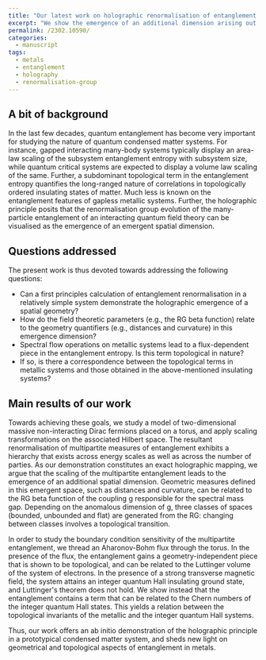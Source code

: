 ```yaml
---
title: "Our latest work on holographic renormalisation of entanglement in metals is now available on the arxiv."
excerpt: "We show the emergence of an additional dimension arising out of the scaling of multipartite entanglement upon applying RG transformations on 2D noninteracting electrons placed on a torus."
permalink: /2302.10590/
categories:
  - manuscript
tags:
  - metals
  - entanglement
  - holography
  - renormalisation-group
---
```



## A bit of background

In the last few decades, quantum entanglement has become very important for studying the nature of quantum condensed matter systems. For instance, gapped interacting many-body systems typically display an area-law scaling of the subsystem entanglement entropy with subsystem size, while quantum critical systems are expected to display a volume law scaling of the same. Further, a subdominant topological term in the entanglement entropy quantifies the long-ranged nature of correlations in topologically ordered insulating states of matter. Much less is known on the entanglement features of gapless metallic systems. Further, the holographic principle posits that the renormalisation group evolution of the many-particle entanglement of an interacting quantum field theory can be visualised as the emergence of an emergent spatial dimension. 

## Questions addressed

The present work is thus devoted towards addressing the following questions:
- Can a first principles calculation of entanglement renormalisation in a relatively simple system demonstrate the holographic emergence of a spatial geometry? 
- How do the field theoretic parameters (e.g., the RG beta function) relate to the geometry quantifiers (e.g., distances and curvature) in this emergence dimension? 
- Spectral flow operations on metallic systems lead to a flux-dependent piece in the entanglement entropy. Is this term topological in nature? 
- If so, is there a correspondence between the topological terms in metallic systems and those obtained in the above-mentioned insulating systems?

## Main results of our work

Towards achieving these goals, we study a model of two-dimensional massive non-interacting Dirac fermions placed on a torus, and apply scaling transformations on the associated Hilbert space. The resultant renormalisation of multipartite measures of entanglement exhibits a hierarchy that exists across energy scales as well as across the number of parties. As our demonstration constitutes an exact holographic mapping, we argue that the scaling of the multipartite entanglement leads to the emergence of an additional spatial dimension. Geometric measures defined in this emergent space, such as distances and curvature, can be related to the RG beta function of the coupling g responsible for the spectral mass gap. Depending on the anomalous dimension of g, three classes of spaces (bounded, unbounded and flat) are generated from the RG: changing between classes involves  a topological transition. 

In order to study the boundary condition sensitivity of the multipartite entanglement, we thread an Aharonov-Bohm flux through the torus. In the presence of the flux, the entanglement gains a geometry-independent piece that is shown to be topological,  and can be related to the Luttinger volume of the system of electrons. In the presence of a strong transverse magnetic field, the system attains an integer quantum Hall insulating ground state, and Luttinger's theorem does not hold. We show instead that the entanglement contains a term that can be related to the Chern numbers of the integer quantum Hall states. This yields a relation between the topological invariants of the metallic and the integer quantum Hall systems.

Thus, our work offers an ab initio demonstration of the holographic principle in a prototypical condensed matter system, and sheds new light on geometrical and topological aspects of entanglement in metals.
